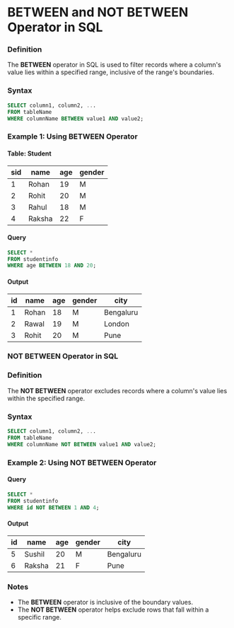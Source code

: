 # BETWEEN and NOT BETWEEN Operator in SQL

### Definition
The **BETWEEN** operator in SQL is used to filter records where a column's value lies within a specified range, inclusive of the range's boundaries.

### Syntax
```sql
SELECT column1, column2, ...
FROM tableName
WHERE columnName BETWEEN value1 AND value2;
```

### Example 1: Using BETWEEN Operator
#### Table: Student
| sid | name   | age | gender |
|-----|--------|-----|--------|
| 1   | Rohan  | 19  | M      |
| 2   | Rohit  | 20  | M      |
| 3   | Rahul  | 18  | M      |
| 4   | Raksha | 22  | F      |

#### Query
```sql
SELECT *
FROM studentinfo
WHERE age BETWEEN 18 AND 20;
```

#### Output
| id | name   | age | gender | city       |
|----|--------|-----|--------|------------|
| 1  | Rohan  | 18  | M      | Bengaluru  |
| 2  | Rawal  | 19  | M      | London     |
| 3  | Rohit  | 20  | M      | Pune       |

### NOT BETWEEN Operator in SQL

### Definition
The **NOT BETWEEN** operator excludes records where a column's value lies within the specified range.

### Syntax
```sql
SELECT column1, column2, ...
FROM tableName
WHERE columnName NOT BETWEEN value1 AND value2;
```

### Example 2: Using NOT BETWEEN Operator
#### Query
```sql
SELECT *
FROM studentinfo
WHERE id NOT BETWEEN 1 AND 4;
```

#### Output
| id | name    | age | gender | city       |
|----|---------|-----|--------|------------|
| 5  | Sushil  | 20  | M      | Bengaluru  |
| 6  | Raksha  | 21  | F      | Pune       |

### Notes
- The **BETWEEN** operator is inclusive of the boundary values.
- The **NOT BETWEEN** operator helps exclude rows that fall within a specific range.

